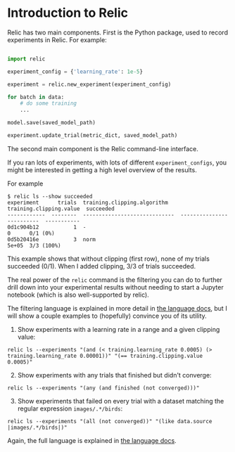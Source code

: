 # Introduction to Relic

Relic has two main components. 
First is the Python package, used to record experiments in Relic.
For example:

```python

import relic

experiment_config = {'learning_rate': 1e-5}

experiment = relic.new_experiment(experiment_config)

for batch in data:
    # do some training
    ...

model.save(saved_model_path)

experiment.update_trial(metric_dict, saved_model_path)
```

The second main component is the Relic command-line interface.

If you ran lots of experiments, with lots of different `experiment_configs`, you might be interested in getting a high level overview of the results.

For example

```
$ relic ls --show succeeded
experiment      trials  training.clipping.algorithm      training.clipping.value  succeeded  
------------  --------  -----------------------------  -------------------------  -----------
0d1c904b12           1  -                                                  0      0/1 (0%)   
0d5b20416e           3  norm                                               5e+05  3/3 (100%) 
```

This example shows that without clipping (first row), none of my trials succeeded (0/1).
When I added clipping, 3/3 of trials succeeded.

The real power of the `relic` command is the filtering you can do to further drill down into your experimental results without needing to start a Jupyter notebook (which is also well-supported by relic).

The filtering language is explained in more detail in [the language docs](docs/lang/intro), but I will show a couple examples to (hopefully) convince you of its utility.

1. Show experiments with a learning rate in a range and a given clipping value:

```
relic ls --experiments "(and (< training.learning_rate 0.0005) (> training.learning_rate 0.00001))" "(== training.clipping.value 0.0005)"
```

2. Show experiments with any trials that finished but didn't converge:

```
relic ls --experiments "(any (and finished (not converged)))"
```

3. Show experiments that failed on every trial with a dataset matching the regular expression `images/.*/birds`:

```
relic ls --experiments "(all (not converged))" "(like data.source |images/.*/birds|)"
```

Again, the full language is explained in [the language docs](docs/lang/intro).
